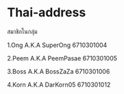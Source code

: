 # Thai-address

สมาชิกในกลุ่ม

1.Ong   A.K.A   SuperOng    6710301004

2.Peem  A.K.A   PeemPasae   6710301005

3.Boss  A.K.A   BossZaZa    6710301006

4.Korn  A.K.A   DarKorn05   6710301012
